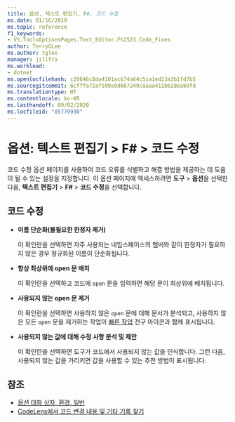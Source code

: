 ```yaml
---
title: 옵션, 텍스트 편집기, F#, 코드 수정
ms.date: 01/16/2019
ms.topic: reference
f1_keywords:
- VS.ToolsOptionsPages.Text_Editor.F%2523.Code_Fixes
author: TerryGLee
ms.author: tglee
manager: jillfra
ms.workload:
- dotnet
ms.openlocfilehash: c20646c8da4101ac674a64c5ca1ed23a3b1fd7b5
ms.sourcegitcommit: 6cfffa72af599a9d667249caaaa411bb28ea69fd
ms.translationtype: HT
ms.contentlocale: ko-KR
ms.lasthandoff: 09/02/2020
ms.locfileid: "85770930"
---
```

# <a name="options-text-editor--f--code-fixes"></a>옵션: 텍스트 편집기 > F# > 코드 수정

코드 수정 옵션 페이지를 사용하여 코드 오류를 식별하고 해결 방법을 제공하는 데 도움이 될 수 있는 설정을 지정합니다. 이 옵션 페이지에 액세스하려면 **도구** > **옵션**을 선택한 다음, **텍스트 편집기** > **F#**  > **코드 수정**을 선택합니다.

## <a name="code-fixes"></a>코드 수정

- **이름 단순화(불필요한 한정자 제거)**

  이 확인란을 선택하면 자주 사용되는 네임스페이스의 멤버와 같이 한정자가 필요하지 않은 경우 정규화된 이름이 단순화됩니다.

- **항상 최상위에 open 문 배치**

  이 확인란을 선택하고 코드에 `open` 문을 입력하면 해당 문이 최상위에 배치됩니다.

- **사용되지 않는 open 문 제거**

  이 확인란을 선택하면 사용하지 않은 `open` 문에 대해 문서가 분석되고, 사용하지 않은 모든 `open` 문을 제거하는 작업이 [빠른 작업](../quick-actions.md) 전구 아이콘과 함께 표시됩니다.

- **사용되지 않는 값에 대해 수정 사항 분석 및 제안**

  이 확인란을 선택하면 도구가 코드에서 사용되지 않는 값을 인식합니다. 그런 다음, 사용되지 않는 값을 가리키면 값을 사용할 수 있는 추천 방법이 표시됩니다.

## <a name="see-also"></a>참조

- [옵션 대화 상자, 환경, 일반](../../ide/reference/general-environment-options-dialog-box.md)
- [CodeLens에서 코드 변경 내용 및 기타 기록 찾기](../../ide/find-code-changes-and-other-history-with-codelens.md)
